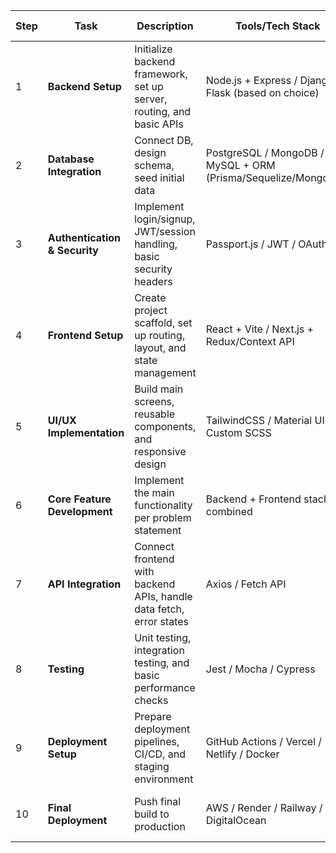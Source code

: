 | Step | Task                          | Description                                                           | Tools/Tech Stack                                               | Responsible                 | Expected Output                                 |
| ---- | ----------------------------- | --------------------------------------------------------------------- | -------------------------------------------------------------- | --------------------------- | ----------------------------------------------- |
| 1    | **Backend Setup**             | Initialize backend framework, set up server, routing, and basic APIs  | Node.js + Express / Django / Flask (based on choice)           | Backend Dev                 | Running local backend with base endpoints       |
| 2    | **Database Integration**      | Connect DB, design schema, seed initial data                          | PostgreSQL / MongoDB / MySQL + ORM (Prisma/Sequelize/Mongoose) | Backend Dev                 | Database connected with initial structure ready |
| 3    | **Authentication & Security** | Implement login/signup, JWT/session handling, basic security headers  | Passport.js / JWT / OAuth2                                     | Backend Dev + Security Lead | Secure authentication flow                      |
| 4    | **Frontend Setup**            | Create project scaffold, set up routing, layout, and state management | React + Vite / Next.js + Redux/Context API                     | Frontend Dev                | Initial UI structure ready with routing         |
| 5    | **UI/UX Implementation**      | Build main screens, reusable components, and responsive design        | TailwindCSS / Material UI / Custom SCSS                        | Frontend Dev                | Fully responsive, user-friendly UI              |
| 6    | **Core Feature Development**  | Implement the main functionality per problem statement                | Backend + Frontend stack combined                              | Full-stack Devs             | Core features operational end-to-end            |
| 7    | **API Integration**           | Connect frontend with backend APIs, handle data fetch, error states   | Axios / Fetch API                                              | Full-stack Devs             | Smooth data flow between frontend and backend   |
| 8    | **Testing**                   | Unit testing, integration testing, and basic performance checks       | Jest / Mocha / Cypress                                         | QA Lead + Devs              | Stable, bug-minimized build                     |
| 9    | **Deployment Setup**          | Prepare deployment pipelines, CI/CD, and staging environment          | GitHub Actions / Vercel / Netlify / Docker                     | DevOps Lead                 | Staging build accessible online                 |
| 10   | **Final Deployment**          | Push final build to production                                        | AWS / Render / Railway / DigitalOcean                          | DevOps Lead                 | Live production-ready application               |

